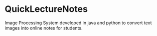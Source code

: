 # QuickLectureNotes
Image Processing System developed in java and python to convert text images into online notes for students.
